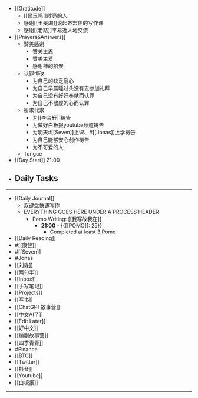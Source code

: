 - [[Gratitude]]
    - [[侯玉鸣]]敞亮的人
    - 感谢[[王旻瑚]]说起齐宏伟的写作课
    - 感谢[[老路]]平易近人地交流
- [[Prayers&Answers]]
    - 赞美感谢
        - 赞美主恩
        - 赞美主爱
        - 感谢神的招聚
    - 认罪悔改
        - 为自己的缺乏耐心
        - 为自己早晨睡过头没有去参加礼拜
        - 为自己没有好好奉献而认罪
        - 为自己不敬虔的心而认罪
    - 祈求代求
        - 为[[李合轩]]祷告
        - 为做好白板报youtube频道祷告
        - 为明天#[[Seven]]上课、#[[Jonas]]上学祷告
        - 为自己能够安心创作祷告
        - 为不可爱的人
    - Tongue
- [[Day Start]] 21:00
- Daily Tasks
    - 
- ---
- [[Daily Journal]] 
    - 双键盘快速写作
    - EVERYTHING GOES HERE UNDER A PROCESS HEADER
        - Pomo Writing: [[我写故我在]]
            - **21:00** - {{[[POMO]]: 25}}
                -  Completed at least 3 Pomo
- [[Daily Reading]]
- #[[康健]]
- #[[Seven]]
- #Jonas 
- [[刘淼]]
- [[两句半]]
- [[Inbox]]
- [[手写笔记]]
- [[Projects]]
- [[写书]]
- [[ChatGPT故事营]]
- [[中文AI了]]
- [[Edit Later]]
- [[好中文]]
- [[编剧故事营]]
- [[四季青青]]
- #Finance
- [[BTC]]
- [[Twitter]]
- [[抖音]]
- [[Youtube]]
- [[白板报]]
- ---
